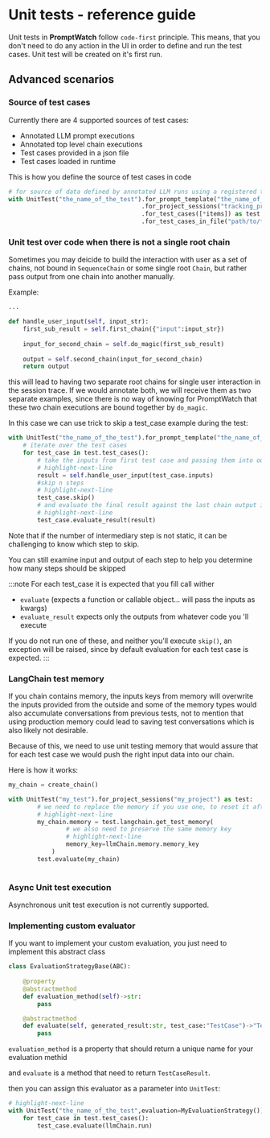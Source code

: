 # Unit tests - reference guide

Unit tests in **PromptWatch** follow `code-first` principle. This means, that you don't need to do any action in the UI in order to define and run the test cases. Unit test will be created on it's first run.

## Advanced scenarios

### Source of test cases

Currently there are 4 supported sources of test cases:

- Annotated LLM prompt executions
- Annotated top level chain executions
- Test cases provided in a json file
- Test cases loaded in runtime

This is how you define the source of test cases in code

```python
# for source of data defined by annotated LLM runs using a registered template
with UnitTest("the_name_of_the_test").for_prompt_template("the_name_of_the_template") as test:
                                     .for_project_sessions("tracking_project") as test:
                                     .for_test_cases([*items]) as test:
                                     .for_test_cases_in_file("path/to/file.json") as test:
```

### Unit test over code when there is not a single root chain

Sometimes you may deicide to build the interaction with user as a set of chains, not bound in `SequenceChain` or some single root `Chain`, but rather pass output from one chain into another manually.

Example:
```python
...

def handle_user_input(self, input_str):
    first_sub_result = self.first_chain({"input":input_str})
    
    input_for_second_chain = self.do_magic(first_sub_result)
    
    output = self.second_chain(input_for_second_chain)
    return output

```

this will lead to having two separate root chains for single user interaction in the session trace. If we would annotate both, we will receive them as two separate examples, since there is no way of knowing for PromptWatch that these two chain executions are bound together by `do_magic`.

In this case we can use trick to skip a test_case example during the test:

```python
with UnitTest("the_name_of_the_test").for_prompt_template("the_name_of_the_template") as test:
    # iterate over the test cases
    for test_case in test.test_cases():
        # take the inputs from first test case and passing them into our custom function
        # highlight-next-line
        result = self.handle_user_input(test_case.inputs)
        #skip n steps
        # highlight-next-line
        test_case.skip()
        # and evaluate the final result against the last chain output in the sequence
        # highlight-next-line
        test_case.evaluate_result(result)
```

Note that if the number of intermediary step is not static, it can be challenging to know which step to skip.

You can still examine input and output of each step to help you determine how many steps should be skipped

:::note
For each test_case it is expected that you fill call wither 

- `evaluate` (expects a function or callable object... will pass the inputs as kwargs) 
- `evaluate_result` expects only the outputs from whatever code you 'll execute

If you do not run one of these, and neither you'll execute `skip()`, an exception will be raised, since by default evaluation for each test case is expected.
:::

### LangChain test memory

If you chain contains memory, the inputs keys from memory will overwrite the inputs provided from the outside and some of the memory types would also accumulate conversations from previous tests, not to mention that using production memory could lead to saving test conversations which is also likely not desirable.

Because of this, we need to use unit testing memory that would assure that for each test case we would push the right input data into our chain.

Here is how it works:

```python
my_chain = create_chain()

with UnitTest("my_test").for_project_sessions("my_project") as test:
        # we need to replace the memory if you use one, to reset it after each test
        # highlight-next-line
        my_chain.memory = test.langchain.get_test_memory(
                # we also need to preserve the same memory key
                # highlight-next-line
                memory_key=llmChain.memory.memory_key 
            ) 
        test.evaluate(my_chain)
        
```


### Async Unit test execution

Asynchronous unit test execution is not currently supported.


### Implementing custom evaluator

If you want to implement your custom evaluation, you just need to implement this abstract class

```python
class EvaluationStrategyBase(ABC):
    
    @property
    @abstractmethod
    def evaluation_method(self)->str:
        pass

    @abstractmethod
    def evaluate(self, generated_result:str, test_case:"TestCase")->"TestCaseResult":
        pass
```

`evaluation_method` is a property that should return a unique name for your evaluation methid

and `evaluate` is a method that need to return `TestCaseResult`.

then you can assign this  evaluator as a parameter into `UnitTest`:

```python
# highlight-next-line
with UnitTest("the_name_of_the_test",evaluation=MyEvaluationStrategy()).for_prompt_template("the_name_of_the_template") as test:
    for test_case in test.test_cases():
        test_case.evaluate(llmChain.run)

```
